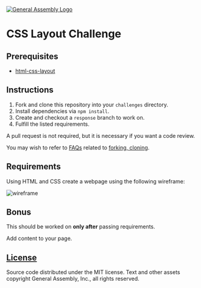 [![General Assembly Logo](https://camo.githubusercontent.com/1a91b05b8f4d44b5bbfb83abac2b0996d8e26c92/687474703a2f2f692e696d6775722e636f6d2f6b6538555354712e706e67)](https://generalassemb.ly/education/web-development-immersive)

# CSS Layout Challenge

## Prerequisites

-   [html-css-layout](https://github.com/ga-wdi-boston/html-css-layout)

## Instructions

1.  Fork and clone this repository into your `challenges` directory.
1.  Install dependencies via `npm install`.
1.  Create and checkout a `response` branch to work on.
1.  Fulfill the listed requirements.

A pull request is not required, but it is necessary if you want a code review.

You may wish to refer to [FAQs](https://github.com/ga-wdi-boston/meta/wiki/)
related to [forking,
cloning](https://github.com/ga-wdi-boston/meta/wiki/ForkAndClone).

## Requirements

Using HTML and CSS create a webpage using the following wireframe:

![wireframe](https://cloud.githubusercontent.com/assets/10408784/14149781/ce8a81d8-f673-11e5-9581-2ce80b305c7d.png)

## Bonus

This should be worked on **only after** passing requirements.

Add content to your page.

## [License](LICENSE)

Source code distributed under the MIT license. Text and other assets copyright
General Assembly, Inc., all rights reserved.
